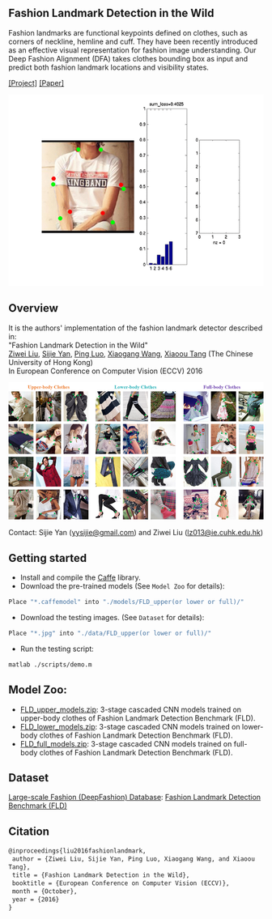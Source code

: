 ## Fashion Landmark Detection in the Wild
Fashion landmarks are functional keypoints defined on clothes, such as corners of neckline, hemline and cuff. They have been recently introduced as an effective visual representation for fashion image understanding.
Our Deep Fashion Alignment (DFA) takes clothes bounding box as input and predict both fashion landmark locations and visibility states.

[[Project]](http://personal.ie.cuhk.edu.hk/~lz013/projects/FashionLandmarks.html) [[Paper]](https://arxiv.org/abs/1608.03049)   

<img src='./misc/demo.gif' width=540>

## Overview
It is the authors' implementation of the fashion landmark detector described in:  
"Fashion Landmark Detection in the Wild"   
[Ziwei Liu](http://personal.ie.cuhk.edu.hk/~lz013/), [Sijie Yan](), [Ping Luo](http://personal.ie.cuhk.edu.hk/~pluo/), [Xiaogang Wang](http://www.ee.cuhk.edu.hk/~xgwang/), [Xiaoou Tang](https://www.ie.cuhk.edu.hk/people/xotang.shtml) (The Chinese University of Hong Kong)   
In European Conference on Computer Vision (ECCV) 2016

<img src='./misc/demo_teaser.jpg' width=800>

Contact: Sijie Yan (yysijie@gmail.com) and Ziwei Liu (lz013@ie.cuhk.edu.hk)

## Getting started
* Install and compile the [Caffe](https://github.com/BVLC/caffe) library.
* Download the pre-trained models (See `Model Zoo` for details):
``` bash
Place "*.caffemodel" into "./models/FLD_upper(or lower or full)/" 
```
* Download the testing images. (See `Dataset` for details):
``` bash
Place "*.jpg" into "./data/FLD_upper(or lower or full)/" 
```
* Run the testing script:
``` bash
matlab ./scripts/demo.m
```

## Model Zoo:
* [FLD_upper_models.zip](https://drive.google.com/open?id=0B7EVK8r0v71pa1BTRnJSaEI3a2c): 3-stage cascaded CNN models trained on upper-body clothes of Fashion Landmark Detection Benchmark (FLD).
* [FLD_lower_models.zip](https://drive.google.com/open?id=0B7EVK8r0v71pMmpXbDY5R3hkUFU): 3-stage cascaded CNN models trained on lower-body clothes of Fashion Landmark Detection Benchmark (FLD).
* [FLD_full_models.zip](https://drive.google.com/open?id=0B7EVK8r0v71pTlpsZENTRHg2ZW8): 3-stage cascaded CNN models trained on full-body clothes of Fashion Landmark Detection Benchmark (FLD).

## Dataset
[Large-scale Fashion (DeepFashion) Database](http://mmlab.ie.cuhk.edu.hk/projects/DeepFashion.html): [Fashion Landmark Detection Benchmark (FLD)](http://mmlab.ie.cuhk.edu.hk/projects/DeepFashion/LandmarkDetection.html)

## Citation
```
@inproceedings{liu2016fashionlandmark,
 author = {Ziwei Liu, Sijie Yan, Ping Luo, Xiaogang Wang, and Xiaoou Tang},
 title = {Fashion Landmark Detection in the Wild},
 booktitle = {European Conference on Computer Vision (ECCV)},
 month = {October},
 year = {2016} 
}
```
